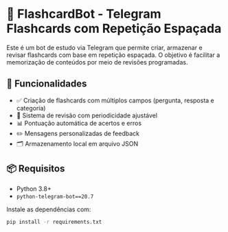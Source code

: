 # 🤖 FlashcardBot - Telegram Flashcards com Repetição Espaçada

Este é um bot de estudo via Telegram que permite criar, armazenar e revisar flashcards com base em repetição espaçada. O objetivo é facilitar a memorização de conteúdos por meio de revisões programadas.

## 🚀 Funcionalidades

- ✅ Criação de flashcards com múltiplos campos (pergunta, resposta e categoria)
- 🔁 Sistema de revisão com periodicidade ajustável
- 📊 Pontuação automática de acertos e erros
- ✏️ Mensagens personalizadas de feedback
- 🗂️ Armazenamento local em arquivo JSON

## 📦 Requisitos

- Python 3.8+
- `python-telegram-bot==20.7`

Instale as dependências com:

```bash
pip install -r requirements.txt

